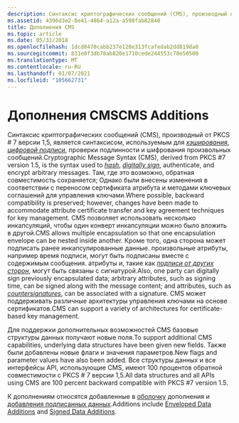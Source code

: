 ```yaml
---
description: Синтаксис криптографических сообщений (CMS), производный от PKCS \# 7 версии 1,5, является синтаксисом, используемым для хэширования, цифровой подписи, проверки подлинности и шифрования произвольных сообщений.
ms.assetid: 4396d3e2-8e41-4864-a12a-a598fab82840
title: Дополнения CMS
ms.topic: article
ms.date: 05/31/2018
ms.openlocfilehash: 1dcd8470cabb237e128e313fcafedab2dd819da0
ms.sourcegitcommit: 831e8f3db78ab820e1710cede244553c70e50500
ms.translationtype: MT
ms.contentlocale: ru-RU
ms.lasthandoff: 01/07/2021
ms.locfileid: "105662731"
---
```

# <a name="cms-additions"></a><span data-ttu-id="f2012-103">Дополнения CMS</span><span class="sxs-lookup"><span data-stu-id="f2012-103">CMS Additions</span></span>

<span data-ttu-id="f2012-104">Синтаксис криптографических сообщений (CMS), производный от PKCS \# 7 версии 1,5, является синтаксисом, используемым для [*хэширования*](../secgloss/h-gly.md), [*цифровой подписи*](../secgloss/d-gly.md), проверки подлинности и шифрования произвольных сообщений.</span><span class="sxs-lookup"><span data-stu-id="f2012-104">Cryptographic Message Syntax (CMS), derived from PKCS \#7 version 1.5, is the syntax used to [*hash*](../secgloss/h-gly.md), [*digitally sign*](../secgloss/d-gly.md), authenticate, and encrypt arbitrary messages.</span></span> <span data-ttu-id="f2012-105">Там, где это возможно, обратная совместимость сохраняется; Однако были внесены изменения в соответствии с переносом сертификата атрибута и методами ключевых соглашений для управления ключами.</span><span class="sxs-lookup"><span data-stu-id="f2012-105">Where possible, backward compatibility is preserved; however, changes have been made to accommodate attribute certificate transfer and key agreement techniques for key management.</span></span> <span data-ttu-id="f2012-106">CMS позволяет использовать несколько инкапсуляций, чтобы один конверт инкапсуляции можно было вложить в другой.</span><span class="sxs-lookup"><span data-stu-id="f2012-106">CMS allows multiple encapsulation so that one encapsulation envelope can be nested inside another.</span></span> <span data-ttu-id="f2012-107">Кроме того, одна сторона может подписать ранее инкапсулированные данные. произвольные атрибуты, например время подписи, могут быть подписаны вместе с содержимым сообщения. атрибуты и, такие как [*подписи от других сторон*](../secgloss/c-gly.md), могут быть связаны с сигнатурой.</span><span class="sxs-lookup"><span data-stu-id="f2012-107">Also, one party can digitally sign previously encapsulated data; arbitrary attributes, such as signing time, can be signed along with the message content; and attributes, such as [*countersignatures*](../secgloss/c-gly.md), can be associated with a signature.</span></span> <span data-ttu-id="f2012-108">CMS может поддерживать различные архитектуры управления ключами на основе сертификатов.</span><span class="sxs-lookup"><span data-stu-id="f2012-108">CMS can support a variety of architectures for certificate-based key management.</span></span>

<span data-ttu-id="f2012-109">Для поддержки дополнительных возможностей CMS базовые структуры данных получают новые поля.</span><span class="sxs-lookup"><span data-stu-id="f2012-109">To support additional CMS capabilities, underlying data structures have been given new fields.</span></span> <span data-ttu-id="f2012-110">Также были добавлены новые флаги и значения параметров.</span><span class="sxs-lookup"><span data-stu-id="f2012-110">New flags and parameter values have also been added.</span></span> <span data-ttu-id="f2012-111">Все структуры данных и все интерфейсы API, использующие CMS, имеют 100 процентов обратной совместимости с PKCS \# 7 версии 1,5.</span><span class="sxs-lookup"><span data-stu-id="f2012-111">All data structures and all APIs using CMS are 100 percent backward compatible with PKCS \#7 version 1.5.</span></span>

<span data-ttu-id="f2012-112">К дополнениям относятся добавленные в [оболочку](enveloped-data-additions.md) дополнения и [добавления подписанных данных](signed-data-additions.md).</span><span class="sxs-lookup"><span data-stu-id="f2012-112">Additions include [Enveloped Data Additions](enveloped-data-additions.md) and [Signed Data Additions](signed-data-additions.md).</span></span>

 

 
